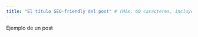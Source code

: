 ```yaml
---
title: "El título SEO-friendly del post" # (Máx. 60 caracteres, incluye una palabra clave)
---
```


Ejemplo de un post
